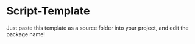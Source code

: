 # Script-Template

Just paste this template as a source folder into your project, and edit the package name!
